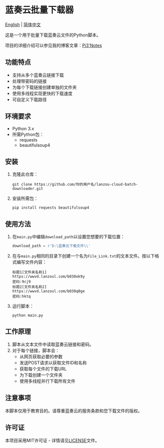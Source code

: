 # 蓝奏云批量下载器

[English](README.md) | [简体中文](README_CN.md)

这是一个用于批量下载蓝奏云文件的Python脚本。

项目的详细介绍可以参见我的博客文章：[Pi3'Notes](https://blog.pi3.fun/post/2023/09/python%E7%88%AC%E8%99%AB%E4%B9%8B%E8%93%9D%E5%A5%8F%E4%BA%91%E6%96%87%E4%BB%B6%E6%89%B9%E9%87%8F%E4%B8%8B%E8%BD%BD/)

## 功能特点

- 支持从多个蓝奏云链接下载
- 处理带密码的链接
- 为每个下载链接创建单独的文件夹
- 使用多线程实现更快的下载速度
- 可自定义下载路径

## 环境要求

- Python 3.x
- 所需Python包：
  - requests
  - beautifulsoup4

## 安装

1. 克隆此仓库：
   ```
   git clone https://github.com/你的用户名/lanzou-cloud-batch-downloader.git
   ```
2. 安装所需包：
   ```
   pip install requests beautifulsoup4
   ```

## 使用方法

1. 在`main.py`中编辑`download_path`以设置您想要的下载位置：
   ```python
   download_path = r'D:\蓝奏云下载文件\\'
   ```

2. 在与`main.py`相同的目录下创建一个名为`File_Link.txt`的文本文件。按以下格式编写文件内容：
   ```
   标题1[文件夹名称1]
   https://wwvd.lanzoul.com/b030ok9y
   密码:9cj9
   标题2[文件夹名称2]
   https://wwvd.lanzoul.com/b030q0ge
   密码:hktq
   ```

3. 运行脚本：
   ```
   python main.py
   ```

## 工作原理

1. 脚本从文本文件中读取蓝奏云链接和密码。
2. 对于每个链接，脚本会：
   - 从网页获取必要的参数
   - 发送POST请求以获取文件ID和名称
   - 获取每个文件的下载URL
   - 为下载创建一个文件夹
   - 使用多线程并行下载所有文件

## 注意事项

本脚本仅用于教育目的。请尊重蓝奏云的服务条款和您下载文件的版权。

## 许可证

本项目采用MIT许可证 - 详情请见[LICENSE](LICENSE)文件。
